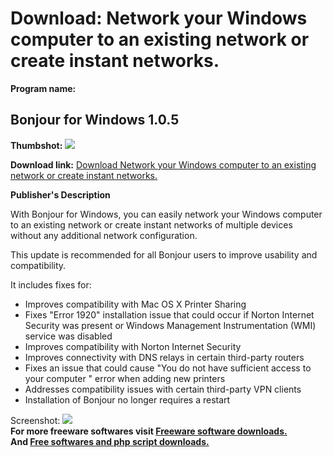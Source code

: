 # Download: Network your Windows computer to an existing network or create instant networks.

**Program name:**

## Bonjour for Windows 1.0.5

  
**Thumbshot:** ![](http://www.freewarefiles.com/screenshot/bonjour_md.gif)   
  
**Download link:** [Download Network your Windows computer to an existing network or create instant networks.](http://freesoftwares.boysofts.com/Bonjour-For-Windows_program_18363.html)  
  


**Publisher's Description**  
  


With Bonjour for Windows, you can easily network your Windows computer to an existing network or create instant networks of multiple devices without any additional network configuration. 

This update is recommended for all Bonjour users to improve usability and compatibility.

It includes fixes for:

  * Improves compatibility with Mac OS X Printer Sharing 
  * Fixes "Error 1920" installation issue that could occur if Norton Internet Security was present or Windows Management Instrumentation (WMI) service was disabled 
  * Improves compatibility with Norton Internet Security 
  * Improves connectivity with DNS relays in certain third-party routers 
  * Fixes an issue that could cause "You do not have sufficient access to your computer " error when adding new printers 
  * Addresses compatibility issues with certain third-party VPN clients 
  * Installation of Bonjour no longer requires a restart 

  
  
Screenshot: ![](http://www.freewarefiles.com/screenshot/bonjour.gif)   
**For more freeware softwares visit [Freeware software downloads.](http://freesoftwares.boysofts.com/)**   
**And [Free softwares and php script downloads.](http://www.boysofts.com/)**
